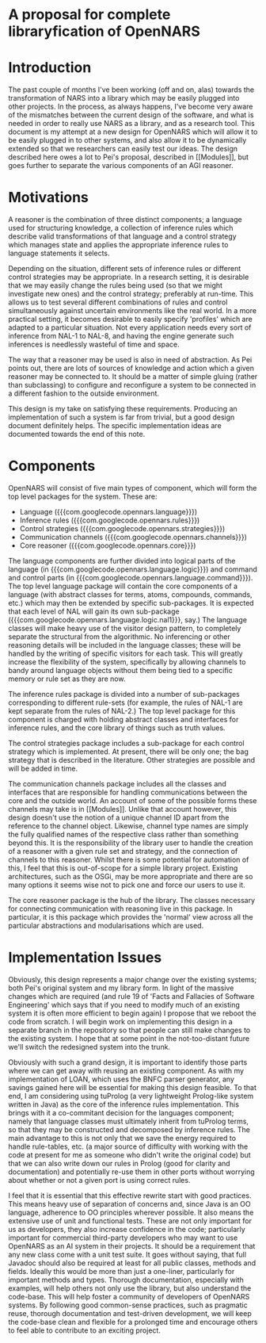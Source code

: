# A proposal for complete libraryfication of OpenNARS

# Introduction

The past couple of months I've been working (off and on, alas) towards the 
transformation of NARS into a library which may be easily plugged into other
projects. In the process, as always happens, I've become very aware of the
mismatches between the current design of the software, and what is needed in
order to really use NARS as a library, and as a research tool. This document is
my attempt at a new design for OpenNARS which will allow it to be easily 
plugged in to other systems, and also allow it to be dynamically extended so
that we researchers can easily test our ideas. The design described here owes
a lot to Pei's proposal, described in [[Modules]], but goes further to separate 
the various components of an AGI reasoner.

# Motivations

A reasoner is the combination of three distinct components; a language used for
structuring knowledge, a collection of inference rules which describe valid
transformations of that language and a control strategy which manages state and
applies the appropriate inference rules to language statements it selects.

Depending on the situation, different sets of inference rules or different
control strategies may be appropriate. In a research setting, it is desirable
that we may easily change the rules being used (so that we might investigate
new ones) and the control strategy; preferably at run-time. This allows us to
test several different combinations of rules and control simultaneously against
uncertain environments like the real world. In a more practical setting, it
becomes desirable to easily specify 'profiles' which are adapted to a
particular situation. Not every application needs every sort of inference from
NAL-1 to NAL-8, and having the engine generate such inferences is needlessly
wasteful of time and space.

The way that a reasoner may be used is also in need of abstraction. As Pei
points out, there are lots of sources of knowledge and action which a given
reasoner may be connected to. It should be a matter of simple gluing (rather
than subclassing) to configure and reconfigure a system to be connected in a
different fashion to the outside environment.

This design is my take on satisfying these requirements. Producing an
implementation of such a system is far from trivial, but a good design document
definitely helps. The specific implementation ideas are documented towards the
end of this note.

# Components

OpenNARS will consist of five main types of component, which will form the top
level packages for the system. These are:

- Language ({{{com.googlecode.opennars.language}}})
- Inference rules ({{{com.googlecode.opennars.rules}}})
- Control strategies ({{{com.googlecode.opennars.strategies}}})
- Communication channels ({{{com.googlecode.opennars.channels}}})
- Core reasoner ({{{com.googlecode.opennars.core}}})

The language components are further divided into logical parts of the language
(in {{{com.googlecode.opennars.language.logic}}}) and command and control parts (in
{{{com.googlecode.opennars.language.command}}}). The top level language package
will contain the core components of a language (with abstract classes for
terms, atoms, compounds, commands, etc.) which may then be extended by specific
sub-packages. It is expected that each level of NAL will gain its own
sub-package ({{{com.googlecode.opennars.language.logic.nal1}}}, say.) The language
classes will make heavy use of the visitor design pattern, to completely
separate the structural from the algorithmic. No inferencing or other reasoning
details will be included in the language classes; these will be handled by the
writing of specific visitors for each task. This will greatly increase the
flexibility of the system, specifically by allowing channels to bandy around
language objects without them being tied to a specific memory or rule set as
they are now.

The inference rules package is divided into a number of sub-packages
corresponding to different rule-sets (for example, the rules of NAL-1 are kept
separate from the rules of NAL-2.) The top level package for this component is
charged with holding abstract classes and interfaces for inference rules, and
the core library of things such as truth values.

The control strategies package includes a sub-package for each control strategy
which is implemented. At present, there will be only one; the bag strategy that
is described in the literature. Other strategies are possible and will be added
in time.

The communication channels package includes all the classes and interfaces that
are responsible for handling communications between the core and the outside
world. An account of some of the possible forms these channels may take is in
[[Modules]]. Unlike that account however, this design doesn't use the notion of
a unique channel ID apart from the reference to the channel object. Likewise,
channel type names are simply the fully qualified names of the respective class
rather than something beyond this. It is the responsibility of the library user
to handle the creation of a reasoner with a given rule set and strategy, and
the connection of channels to this reasoner. Whilst there is some potential for
automation of this, I feel that this is out-of-scope for a simple library
project. Existing architectures, such as the OSGi, may be more appropriate and
there are so many options it seems wise not to pick one and force our users to
use it.

The core reasoner package is the hub of the library. The classes necessary for
connecting communication with reasoning live in this package. In particular, it
is this package which provides the 'normal' view across all the particular
abstractions and modularisations which are used.

# Implementation Issues

Obviously, this design represents a major change over the existing systems;
both Pei's original system and my library form. In light of the massive changes
which are required (and rule 19 of 'Facts and Fallacies of Software
Engineering' which says that if you need to modify much of an existing system
it is often more efficient to begin again) I propose that we reboot the code
from scratch. I will begin work on implementing this design in a separate
branch in the repository so that people can still make changes to the existing
system. I hope that at some point in the not-too-distant future we'll switch
the redesigned system into the trunk.

Obviously with such a grand design, it is important to identify those parts
where we can get away with reusing an existing component. As with my
implementation of LOAN, which uses the BNFC parser generator, any savings
gained here will be essential for making this design feasible. To that end, I
am considering using tuProlog (a very lightweight Prolog-like system written in
Java) as the core of the inference rules implementation. This brings with it a
co-commitant decision for the languages component; namely that language classes
must ultimately inherit from tuProlog terms, so that they may be constructed
and decomposed by inference rules. The main advantage to this is not only that
we save the energy required to handle rule-tables, etc. (a major source of
difficulty with working with the code at present for me as someone who didn't
write the original code) but that we can also write down our rules in Prolog
(good for clarity and documentation) and potentially re-use them in other ports
without worrying about whether or not a given port is using correct rules.

I feel that it is essential that this effective rewrite start with good
practices. This means heavy use of separation of concerns and, since Java is
an OO language, adherence to OO principles wherever possible. It also means the
extensive use of unit and functional tests. These are not only important for us
as developers, they also increase confidence in the code; particularly
important for commercial third-party developers who may want to use OpenNARS as
an AI system in their projects. It should be a requirement that any new class
come with a unit test suite. It goes without saying, that full Javadoc should
also be required at least for all public classes, methods and fields. Ideally
this would be more than just a one-liner, particularly for important methods
and types. Thorough documentation, especially with examples, will help others
not only use the library, but also understand the code-base. This will help
foster a community of developers of OpenNARS systems. By following good 
common-sense practices, such as pragmatic reuse, thorough documentation and
test-driven development, we will keep the code-base clean and flexible for a
prolonged time and encourage others to feel able to contribute to an exciting
project.  